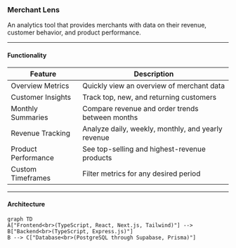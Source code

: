 ### Merchant Lens

An analytics tool that provides merchants with data on their revenue, customer behavior, and product performance.

---

#### Functionality

<div align="center">
    
| Feature              | Description                                         |
|----------------------|-----------------------------------------------------|
| Overview Metrics     | Quickly view an overview of merchant data           |
| Customer Insights    | Track top, new, and returning customers             |
| Monthly Summaries    | Compare revenue and order trends between months     |
| Revenue Tracking     | Analyze daily, weekly, monthly, and yearly revenue  |
| Product Performance  | See top-selling and highest-revenue products        |
| Custom Timeframes    | Filter metrics for any desired period               |
    
</div>

---

#### Architecture

```mermaid
graph TD
A["Frontend<br>(TypeScript, React, Next.js, Tailwind)"] --> B["Backend<br>(TypeScript, Express.js)"]
B --> C["Database<br>(PostgreSQL through Supabase, Prisma)"]
```
